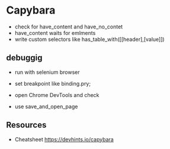 # Capybara

* check for have_content and have_no_contet
* have_content waits for emlments
* write custom selectors like has_table_with([[header],[value]])

## debuggig

* run with selenium browser
* set breakpoint like binding.pry;
* open Chrome DevTools and check

* use save_and_open_page

## Resources 

* Cheatsheet https://devhints.io/capybara